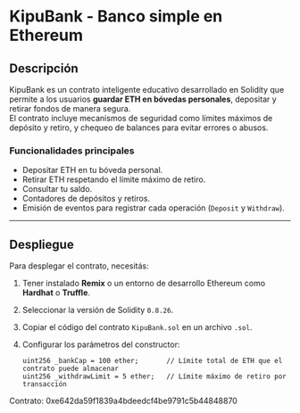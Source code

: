 # KipuBank - Banco simple en Ethereum

## Descripción

KipuBank es un contrato inteligente educativo desarrollado en Solidity que permite a los usuarios **guardar ETH en bóvedas personales**, depositar y retirar fondos de manera segura.  
El contrato incluye mecanismos de seguridad como límites máximos de depósito y retiro, y chequeo de balances para evitar errores o abusos.

### Funcionalidades principales

- Depositar ETH en tu bóveda personal.
- Retirar ETH respetando el límite máximo de retiro.
- Consultar tu saldo.
- Contadores de depósitos y retiros.
- Emisión de eventos para registrar cada operación (`Deposit` y `Withdraw`).

---

## Despliegue

Para desplegar el contrato, necesitás:

1. Tener instalado **Remix** o un entorno de desarrollo Ethereum como **Hardhat** o **Truffle**.
2. Seleccionar la versión de Solidity `0.8.26`.
3. Copiar el código del contrato `KipuBank.sol` en un archivo `.sol`.
4. Configurar los parámetros del constructor:

   ```solidity
   uint256 _bankCap = 100 ether;       // Límite total de ETH que el contrato puede almacenar
   uint256 _withdrawLimit = 5 ether;   // Límite máximo de retiro por transacción

Contrato: 0xe642da59f1839a4bdeedcf4be9791c5b44848870
